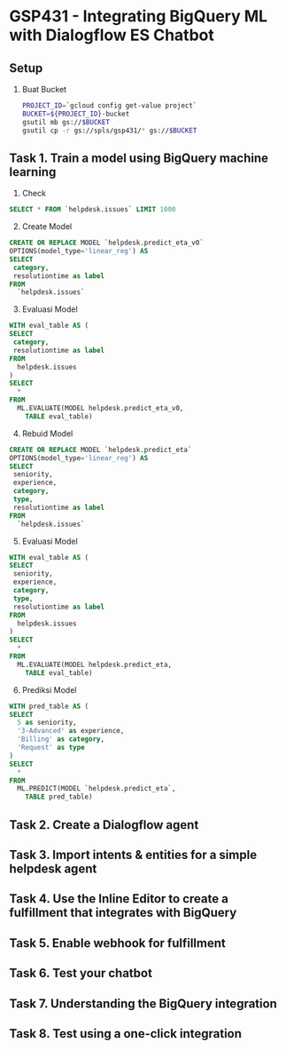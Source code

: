# GSP431 - Integrating BigQuery ML with Dialogflow ES Chatbot

## Setup

1. Buat Bucket

   ```bash
   PROJECT_ID=`gcloud config get-value project`
   BUCKET=${PROJECT_ID}-bucket
   gsutil mb gs://$BUCKET
   gsutil cp -r gs://spls/gsp431/* gs://$BUCKET
   ```

## Task 1. Train a model using BigQuery machine learning

1. Check

```sql
SELECT * FROM `helpdesk.issues` LIMIT 1000
```

2. Create Model

```sql
CREATE OR REPLACE MODEL `helpdesk.predict_eta_v0`
OPTIONS(model_type='linear_reg') AS
SELECT
 category,
 resolutiontime as label
FROM
  `helpdesk.issues`
```

3. Evaluasi Model

```sql
WITH eval_table AS (
SELECT
 category,
 resolutiontime as label
FROM
  helpdesk.issues
)
SELECT
  *
FROM
  ML.EVALUATE(MODEL helpdesk.predict_eta_v0,
    TABLE eval_table)
```

4. Rebuid Model

```sql
CREATE OR REPLACE MODEL `helpdesk.predict_eta`
OPTIONS(model_type='linear_reg') AS
SELECT
 seniority,
 experience,
 category,
 type,
 resolutiontime as label
FROM
  `helpdesk.issues`
```

5. Evaluasi Model

```sql
WITH eval_table AS (
SELECT
 seniority,
 experience,
 category,
 type,
 resolutiontime as label
FROM
  helpdesk.issues
)
SELECT
  *
FROM
  ML.EVALUATE(MODEL helpdesk.predict_eta,
    TABLE eval_table)
```

6. Prediksi Model

```sql
WITH pred_table AS (
SELECT
  5 as seniority,
  '3-Advanced' as experience,
  'Billing' as category,
  'Request' as type
)
SELECT
  *
FROM
  ML.PREDICT(MODEL `helpdesk.predict_eta`,
    TABLE pred_table)
```

## Task 2. Create a Dialogflow agent

## Task 3. Import intents & entities for a simple helpdesk agent

## Task 4. Use the Inline Editor to create a fulfillment that integrates with BigQuery

## Task 5. Enable webhook for fulfillment

## Task 6. Test your chatbot

## Task 7. Understanding the BigQuery integration

## Task 8. Test using a one-click integration
